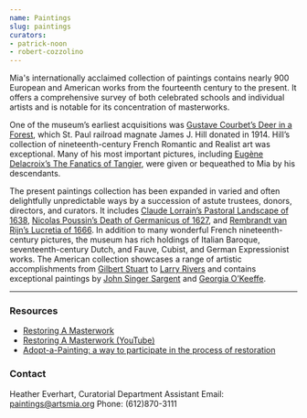 ```yaml
---
name: Paintings
slug: paintings
curators:
- patrick-noon
- robert-cozzolino
---
```


Mia's internationally acclaimed collection of paintings contains nearly 900 European and American works from the fourteenth century to the present. It offers a comprehensive survey of both celebrated schools and individual artists and is notable for its concentration of masterworks.

One of the museum’s earliest acquisitions was [Gustave Courbet’s Deer in a Forest](http://collections.artsmia.org/art/53/deer-in-the-forest-gustave-courbet), which St. Paul railroad magnate James J. Hill donated in 1914. Hill’s collection of nineteenth-century French Romantic and Realist art was exceptional. Many of his most important pictures, including [Eugène Delacroix’s The Fanatics of Tangier](http://collections.artsmia.org/art/1978/convulsionists-of-tangier-eugene-delacroix), were given or bequeathed to Mia by his descendants.

The present paintings collection has been expanded in varied and often delightfully unpredictable ways by a succession of astute trustees, donors, directors, and curators. It includes [Claude Lorrain’s Pastoral Landscape of 1638](http://collections.artsmia.org/art/5747/pastoral-landscape-claude-gellee), [Nicolas Poussin’s Death of Germanicus of 1627](http://collections.artsmia.org/art/1348/the-death-of-germanicus-nicolas-poussin), and [Rembrandt van Rijn’s Lucretia of 1666](http://collections.artsmia.org/art/529). In addition to many wonderful French nineteenth-century pictures, the museum has rich holdings of Italian Baroque, seventeenth-century Dutch, and Fauve, Cubist, and German Expressionist works. The American collection showcases a range of artistic accomplishments from [Gilbert Stuart](http://collections.artsmia.org/search/artist:%22Gilbert%20Stuart%22) to [Larry Rivers](http://collections.artsmia.org/search/artist:%22Larry%20Rivers%22) and contains exceptional paintings by [John Singer Sargent](http://collections.artsmia.org/search/artist:%22John%20Singer%20Sargent%22/filters/department:%22Paintings%22) and [Georgia O’Keeffe](http://collections.artsmia.org/search/artist:%22Georgia%20O'Keeffe%22).

---

### Resources

* [Restoring A Masterwork](http://www.artsmia.org/restoration-online)
* [Restoring A Masterwork (YouTube)](http://www.youtube.com/watch?v=QMZ7XHuw9BI&feature=PlayList&p=347E03D63855FB63&index=0&playnext=1)
* [Adopt-a-Painting: a way to participate in the process of restoration](https://collections.artsmia.org/info/adopt-a-painting)

### Contact
Heather Everhart, Curatorial Department Assistant
Email: [paintings@artsmia.org](mailto:paintings@artsmia.org)
Phone: (612)870-3111

